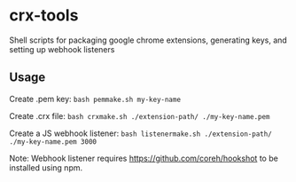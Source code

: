 # crx-tools
Shell scripts for packaging google chrome extensions, generating keys, and setting up webhook listeners

## Usage
Create .pem key: 
`bash pemmake.sh my-key-name`

Create .crx file:
`bash crxmake.sh ./extension-path/ ./my-key-name.pem`

Create a JS webhook listener:
`bash listenermake.sh ./extension-path/ ./my-key-name.pem 3000`


Note: Webhook listener requires https://github.com/coreh/hookshot to be installed using npm.
